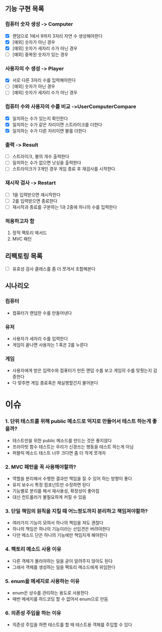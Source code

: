 ## 기능 구현 목록

### 컴퓨터 숫자 생성 ->  Computer

- [x] 랜덤으로 1에서 9까지 3자리 자연 수 생성해야한다
- [x] [예외] 숫자가 아닌 경우
- [x] [예외] 숫자가 세자리 수가 아닌 경우
- [ ] [예외] 중복된 숫자가 있는 경우

### 사용자의 수 생성 -> Player

- [x] 서로 다른 3자리 수를 입력해야한다
- [ ] [예외] 숫자가 아닌 경우
- [ ] [예외] 숫자가 세자리 수가 아닌 경우

### 컴퓨터 수와 사용자의 수를 비교 ->UserComputerCompare

- [x] 일치하는 수가 있는지 확인한다
- [x] 일치하는 수가 같은 자리이면 스트라이크를 더한다
- [x] 일치하는 수가 다른 자리이면 불를 더한다

### 출력 ->  Result

- [ ] 스트라이크, 불의 개수 출력한다
- [ ] 일치하는 수가 없으면 낫싱을 출력한다
- [ ] 스트라이크가 3개인 경우 게임 종료 후 재검사를 시작한다

### 재시작 검사 -> Restart

- [ ] 1을 입력받으면 재시작한다
- [ ] 2를 입력받으면 종료한다
- [ ] 재시작과 종료를 구분하는 1과 2중에 하나의 수를 입력한다

### 적용하고자 함

1. 정적 팩토리 메서드
2. MVC 패턴

## 리팩토링 목록

- [ ] 유효성 검사 클래스를 좀 더 쪼개서 조합해본다

## 시나리오

### 컴퓨터

- 컴퓨터가 랜덤한 수를 만들어낸다

### 유저

- 사용자가 세자리 수를 입력한다
- 게임이 끝나면 사용자는 1 혹은 2를 누른다

### 게임

- 사용자에게 받은 입력수와 컴퓨터가 만든 랜덤 수를 보고 게임의 수를 맞췄는지 검증한다
- 다 맞추면 게임 종료혹은 재실행할건지 물어본다

# 이슈

### 1. 단위 테스트를 위해 public 메소드로 억지로 만들어서 테스트 하는게 좋을까?

- 테스트만을 위한 public 메소드를 만드는 것은 좋지않다
- 프라이빗 함수 테스트는 우리가 신경쓰는 행동을 테스트 하는게 아님
- 퍼블릭 메소드 테스트 너무 크다면 좀 더 작게 쪼개자

### 2. MVC 패턴을 꼭 사용해야할까?

- 역할을 분리해서 수행한 결과만 책임을 질 수 있어 하는 방향이 좋다
- 유지 보수시 특정 컴포넌트만 수정하면 된다
- 기능별로 분리를 해서 재사용성, 확장성이 좋아짐
- 대신 컨트롤러가 불필요하게 커질 수 있음

### 3. 단일 책임의 원칙을 지킬 때 어느정도까지 분리하고 책임져야할까?

- 여러가지 기능이 모여서 하나의 책임을 져도 괜찮다
- 하나의 책임은 하나의 기능이라는 선입견은 버려야한다
- 다만 메소드 단은 하나의 기능에만 책임지게 해야한다

### 4. 팩토리 메소드 사용 이유

- 다른 객체가 몰라야하는 일을 굳이 알려주지 않아도 된다
- 그래서 객체를 생성하는 일을 팩토리 메소드에게 위임한다

### 5. enum을 메세지로 사용하는 이유

- enum은 상수를 관리하는 용도로 사용한다
- 매번 메세지를 하드코딩 할 수 없어서 enum으로 만듬

### 6. 의존성 주입을 하는 이유

- 의존성 주입을 하면 테스트를 할 때 테스트용 객체를 주입할 수 있다